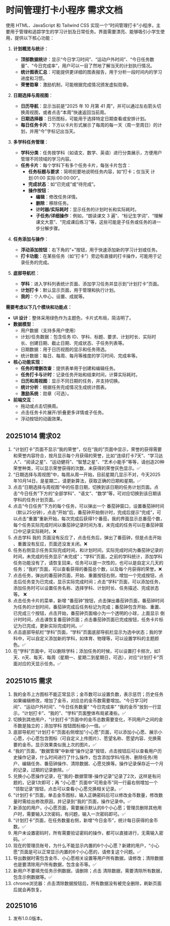 # 时间管理打卡小程序 需求文档

使用 HTML、JavaScript 和 Tailwind CSS 实现一个“时间管理打卡”小程序，主要用于管理和追踪学生的学习计划及日常任务。界面需要漂亮、能够吸引小学生使用，提供以下核心功能：

1.  **计划概览与统计**：

    - **顶部数据统计**：显示“今日学习时间”、“运动户外时间”、“今日任务数量”、“今日完成率”，用户可以一目了然地了解当天的计划执行情况。
    - **统计图表汇总**：可能提供更详细的图表报告，用于分析一段时间内的学习进度和习惯。
    - **荣誉勋章**：激励机制，可能根据完成情况颁发虚拟勋章。

2.  **日期选择与周视图**：

    - **日历导航**：显示当前是“2025 年 10 月第 41 周”，并可以通过左右箭头切换周视图，或者点击“本周”快速返回当前周。
    - **日期选择器**：日历图标，可能用于选择特定日期查看或安排计划。
    - **每日任务卡片**：下方以卡片形式展示了每周的每一天（周一至周日）的计划，并用“今”字标记出当天。

3.  **多学科任务管理**：

    - **学科分类**：任务按学科（如语文、数学、英语）进行分类展示，方便用户管理不同领域的学习内容。
    - **任务卡片**：每个学科下有多个任务卡片，每张卡片包含：
      - **任务标题与要求**：简明扼要地说明任务内容，如“打卡；仅当天 计划:01:00 实际:00:00:00”。
      - **完成状态**：如“已完成”或“待完成”。
      - **操作按钮**：
        - **编辑**：修改任务详情。
        - **删除**：移除任务。
        - **计时器/实际耗时**：显示任务的计划时长和实际耗时。
        - **子任务/详细操作**：例如，“朗读课文 3 遍”、“标记生字词”、“理解课文大意”、“完成课后练习”等，这些可能是子任务或任务的进一步分解步骤。

4.  **任务添加与操作**：

    - **浮动添加按钮**：右下角的“+”按钮，用于快速添加新的学习计划或任务。
    - **打卡功能**：在某些任务（如“打卡”）旁边有直接的打卡操作，可能用于记录任务的完成。

5.  **底部导航栏**：
    - **学科**：进入学科列表统计页面、添加学习任务并显示到“计划打卡”页面。
    - **计划打卡**：默认显示页面，用于管理和执行计划。
    - **我的**：个人中心，设置、成就等。

**需要考虑以下几个模块和功能点：**

- **UI 设计**：整体采用绿色作为主题色，卡片式布局，简洁明了。
- **数据模型**：
  - 用户数据（支持多用户使用）
  - 计划/任务数据：包含任务 ID、学科、标题、要求、计划时长、实际时长、创建日期、截止日期、完成状态、子任务列表等。
  - 日期数据：用于日历视图的显示和任务筛选。
  - 统计数据：每日、每周、每月等维度的学习时间、完成率等。
- **核心功能实现**：
  - **任务的增删改查**：提供表单用于创建和编辑任务。
  - **任务打卡与计时**：记录任务开始和结束时间，计算实际耗时。
  - **日历和周视图**：显示不同日期的任务，并支持切换。
  - **统计分析**：根据任务完成情况生成统计图表。
  - **激励系统**：勋章（可选）。
- **前端交互**：
  - 拖动或点击切换周。
  - 点击任务卡片展开/折叠更多详情或子任务。
  - 浮动按钮的动画效果。

## 20251014 需求02

1. “计划打卡”页面不显示“我的荣誉”，仅在“我的”页面中显示，荣誉的获得需要和荣誉内容符合，按月显示每个月获得的荣誉，比如“连续打卡7天”、“学习达人”、“阅读之星”、“运动健将”、“智慧之星”、“艺术小能手”等等，请创造20种荣誉种类，可以显示荣誉获得的次数，未获得的荣誉灰色显示。✅
2. “日期选择与周视图”中，每周从周一开始，目前星期几显示不对，今天2025年10月14日，是星期二，请更新算法，获取正确的日期和星期。✅
3. 点击“日期选择与周视图”中的任意日期，切换到该日期的任务计划页面。点击“今日任务”下方的“全部学科”、“语文”、“数学”等，可对应切换到该日期该学科的任务计划页面。✅
4. 点击“今日任务”下方的每个任务，可以弹出一个 番茄钟窗口，设置番茄钟时间（默认25分钟），点击“开始”后，番茄钟开始倒计时，完成后提示“完成”，可以点击“重置”重新开始，每次完成后获得1个番茄，我的界面显示总番茄个数，每个任务实际完成时间以番茄钟记录时间为准，未完成的任务可以在番茄钟窗口中记录实际耗时。❌
5. 点击学科 我的  页面没有反应了，点击任务后，弹出了番茄钟，但是点击开始 、重置没有反应，页面还没发关闭。❌
6. 任务右侧显示任务实际完成时间，和计划时间，实际完成时间为番茄钟记录的时间，未完成的任务显示“未完成”；“学科”页面，之前的学科统计，添加学科任务功能没有了，请恢复回来，任务可以是一次性的，也可以是自定义几天的任务；“我的”页面，可以查看获得的番茄总个数，以及每个月获得的荣誉。❌
7. 点击任务，弹出的番茄钟页面，开始、重置按钮右侧，增加一个完成按钮，点击后任务变为已完成，显示实际完成时间；点击“学科”页面，可以添加任务，添加任务时可以设置任务名称、选择学科、计划时长、任务描述、完成状态等。 ❌
8. 点击任务卡片的菜单，新增 “番茄钟”按钮，点击弹出番茄钟页面，番茄钟时间为任务的计划时间，番茄钟完成后任务标记为完成；番茄钟包含开始、重置、已完成三个按钮，点击开始，番茄钟页面缩小为一个透明的小球，上面显示 倒计时时间，点击课恢复番茄钟页面；点击番茄钟页面已完成按钮，任务卡片标记为已完成，更新实际完成时间。✅
9. 点击底部导航栏“学科”页面，“学科”页面底部导航栏显示为选中状态；我的学科中，可以自定义添加新的学科，如体育、物理等，可以设置学科的主题颜色。✅
10. 在“学科”页面中，可以删除学科；添加任务的时候，可以设置打卡频次，如1天、n天、每天、每周（星期一、星期二到星期日，可选），对应“计划打卡”页面对应的天显示任务。✅

## 20251015 需求
1. 我的金币上方图标不能正常显示；金币数可以设置负数，表示惩罚；历史任务如果编辑修改，增加了金币，对应总的金币数需要增加。“今日学习时间”、“运动户外时间”、“今日任务数量” “今日完成率” “我的金币”放到一行显示，“计划打卡”、“我的”、“学科”页面整体布局紧凑些。✅
2. 切换到其他用户，“计划打卡”页面中的金币总数需要变化，不同用户之间的金币数是独立的；添加学科 按钮图标缩小一倍。✅
3. 底部导航栏“计划打卡”页面右侧增加“小心愿”页面，可以添加小心愿、展示小心愿，小心愿包含图标（可自定义上传图片）、愿望名称、愿望内容、兑换需要的金币。显示效果类似我上次的图片。✅
4. “我的”页面，“数据管理”中新增“操作记录”按钮，点击按钮后可以查看用户历史操作记录，什么时间进行了什么操作，包含添加学科/任务、删除任务/用户、编辑任务、番茄钟操作、清除数据、心愿兑换等。操作记录保存近一个月的记录，过期的记录删除。✅
5. 兑换小心愿操作记录，在“我的-数据管理-操作记录”记录了2次，这样是有问题的，记录1次即可；再 “小心愿” 页面中“可用金币”同一行最右侧增加一个 “领取记录”按钮，点击可以查看小心愿兑换相关记录。✅
6. “计划打卡”页面，单击金币图标，输入正确密码后可以修改金币数量，修改数量时需给出修改原因，并记录到“我的”页面，操作记录中。✅
7. 新添加的用户，小心愿页面，需要展示默认的6个小心愿；管理员删除其他用户时，需要输入2次密码，有问题，输入一次密码即可。✅
8. “计划打卡”页面，在任务数量右侧，新增“今日金币”，统计每日获得的金币数。✅
9. 用户未设置密码时，所有需要验证密码的操作，都可以直接进行，无需输入密码。✅
10. 现在的管理员账号，为什么不能显示内置的6个小心愿？新建的用户，“小心愿”页面是可以正常显示内置的6个小心愿的，请修复这个问题。✅
11. 导出数据时需包含金币、小心愿相关设置等用户所有数据，请修改；清除数据 也是要清除用户所有数据，包含金币等。✅
12. 新用户不要填充任务示例数据，请删除；点击 清除数据，需要清除所有数据，包含示例数据等。✅
13. chrome浏览器：点击清除数据按钮后，所有数据没有被完全删除，刷新页面后就会再恢复。

## 20251016 
1. 发布1.0.0版本。